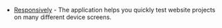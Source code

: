 - [Responsively](https://responsively.app/?ref=usniemvuilaptrinh) - The application helps you quickly test website projects on many different device screens.
